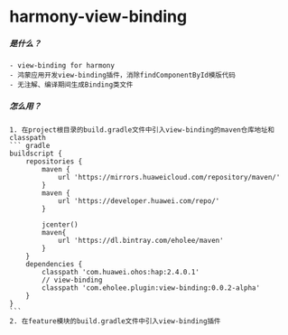 # harmony-view-binding

##### 是什么？
    - view-binding for harmony
    - 鸿蒙应用开发view-binding插件，消除findComponentById模版代码
    - 无注解、编译期间生成Binding类文件

##### 怎么用？
    1. 在project根目录的build.gradle文件中引入view-binding的maven仓库地址和classpath
    ``` gradle
    buildscript {
        repositories {
            maven {
                url 'https://mirrors.huaweicloud.com/repository/maven/'
            }
            maven {
                url 'https://developer.huawei.com/repo/'
            }

            jcenter()
            maven{
                url 'https://dl.bintray.com/eholee/maven'
            }
        }
        dependencies {
            classpath 'com.huawei.ohos:hap:2.4.0.1'
            // view-binding
            classpath 'com.eholee.plugin:view-binding:0.0.2-alpha'
        }
    }
    ```
    2. 在feature模块的build.gradle文件中引入view-binding插件
